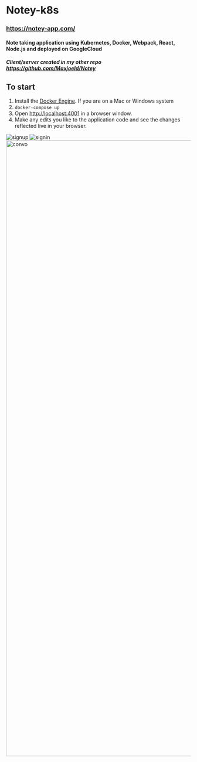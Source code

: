 # Notey-k8s
### https://notey-app.com/
#### Note taking application using Kubernetes, Docker, Webpack, React, Node.js and deployed on GoogleCloud
##### Client/server created in my other repo https://github.com/Maxjoeld/Notey

## To start
1. Install the [Docker Engine](https://docs.docker.com/engine/installation/). If
you are on a Mac or Windows system
3. `docker-compose up`
4. Open [http://localhost:4001](http://localhost:3333) in a browser window.
5. Make any edits you like to the application code and see the changes reflected
live in your browser.

![signup](https://user-images.githubusercontent.com/30808913/53907144-8ec34500-401a-11e9-91de-f378fe33290b.png)
![signin](https://user-images.githubusercontent.com/30808913/53907145-8ec34500-401a-11e9-856e-4801a1f7b38b.png)
<img width="1680" alt="convo" src="https://user-images.githubusercontent.com/30808913/53907146-8ec34500-401a-11e9-8b41-81fdad6034c1.png">
